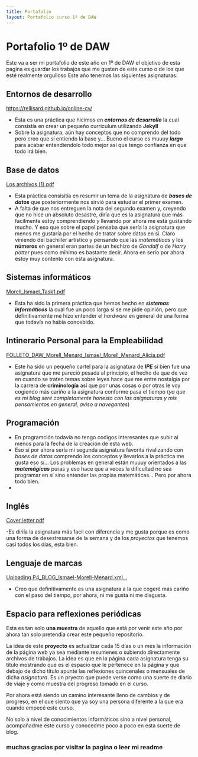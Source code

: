 ```yaml
---
title: Portafolio
layout: Portafolio curso 1º de DAW
---
```

# Portafolio 1º de DAW #

Este va a ser mi portafolio de este año en 1º de DAW el objetivo de esta pagina es guardar los trabajos que me gusten de este curso o de los que esté realmente orgulloso
Este año tenemos las siguientes asignaturas:

## Entornos de desarrollo ##

https://rellisard.github.io/online-cv/
- Esta es una práctica que hicimos en **_entornos de desarrollo_** la cual consistía en crear un pequeño curriculum utilizando **Jekyll**
- Sobre la asignatura, aún hay conceptos que no comprendo del todo pero creo que sí entiendo la base y... Bueno el curso es muuuy **_largo_** para acabar entendiendolo todo mejor así que tengo confianza en que todo irá bien.

## Base de datos ##

[Los archivos (1).pdf](https://github.com/user-attachments/files/17894065/Los.archivos.1.pdf)
- Esta práctica consisitía en resumir un tema de la asignatura de **_bases de datos_** que posteriormente nos sirvió para estudiar el primer examen.
- A falta de que nos entreguen la nota del segundo examen y, creyendo que no hice un absoluto desastre, diría que es la asignatura que más facilmente estoy comprendiendo y llevando por ahora me está gustando mucho. Y eso que sobre el papel pensaba que sería la asignatura que menos me gustaría por el hecho de tratar sobre datos en sí. Claro viniendo del bachiller artístico y pensando que las _matemáticas_ y los **números** en general eran partes de un hechizo de _Gandalf_ o de _Harry potter_ pues como mínimo es bastante decir. Ahora en serio por ahora estoy muy contento con esta asignatura.

## Sistemas informáticos ##

[Morell_Ismael_Task1.pdf](https://github.com/user-attachments/files/17894067/Morell_Ismael_Task1.pdf)
- Esta ha sido la primera práctica que hemos hecho en **_sistemas informáticos_** la cual fue un poco larga si se me pide opinión, pero que definitivamente me hizo entender el _hardware_ en general de una forma que todavía no había concebido.

## Intinerario Personal para la Empleabilidad ##

[FOLLETO_DAW_Morell_Menard_Ismael_Morell_Menard_Alicia.pdf](https://github.com/user-attachments/files/17894070/FOLLETO_DAW_Morell_Menard_Ismael_Morell_Menard_Alicia.pdf)

- Este ha sido un pequeño cartel para la asignatura de **_IPE_** si bien fue una asignatura que me pareció pesada al principio, el hecho de que de vez en cuando se traten temas sobre leyes hace que me entre nostalgia por la carrera de **criminología** así que por unas cosas o por otras le voy cogiendo más cariño a la asignatura conforme pasa el tiempo (_ya que es mi blog seré completamente honesto con las asignaturas y mis pensamientos en general, aviso a navegantes_)

## Programación ##

- En programción todavía no tengo codigos interesantes que subir al menos para la fecha de la creación de esta web.
- Eso sí por ahora sería mi segunda asignatura favorita rivalizando con _bases de datos_ comprendo los conceptos y llevarlos a la práctica me gusta eso sí... Los problemas en general están muuuy orientados a las **_matemágicas_** puras y eso hace que a veces la dificultad no sea programar en sí sino entender las propias matemáticas... Pero por ahora todo bien.
- 
## Inglés ## 

[Cover letter.pdf](https://github.com/user-attachments/files/17894083/Cover.letter.pdf)

-Es diriía la asignatura más facil con diferencia y me gusta porque es como una forma de desestresarse de la semana y de los _proyectos_ que tenemos casi todos los días, esta bien.

## Lenguaje de marcas ## 

[Uploading P4_BLOG_Ismael-Morell-Menard.xml…]()
- Creo que definitivamente es una asignatura a la que cogeré más cariño con el paso del tiempo, por ahora, ni me gusta ni me disgusta.
  
## Espacio para reflexiones periódicas ##

Esta es tan solo **una muestra** de aquello que está por venir este año por ahora tan solo pretendía crear este pequeño repositorio. 

La idea de este **proyecto** es actualizar cada 15 días o un mes la información de la página web ya sea mediante resumenes o subiendo directamente archivos de trabajos.
La idea es que en la página cada asignatura tenga su título mostrando que es el espacio que le pertenece en la página y que debajo de dicho título apunte las reflexiones quincenales o mensuales de dicha _asignatura_.
Es un pryecto que puede verse como una suerte de diario de viaje y como muestra del progreso tomado en el curso.

Por ahora está siendo un camino interesante lleno de cambios y de progreso, en el que siento que ya soy una persona diferente a la que era cuando empecé este curso.

No solo a nivel de conocimientos informáticos sino a nivel personal, acompañadme este curso y conocedme poco a poco en esta suerte de blog.
### muchas gracias por visitar la pagina o leer mi readme ###
